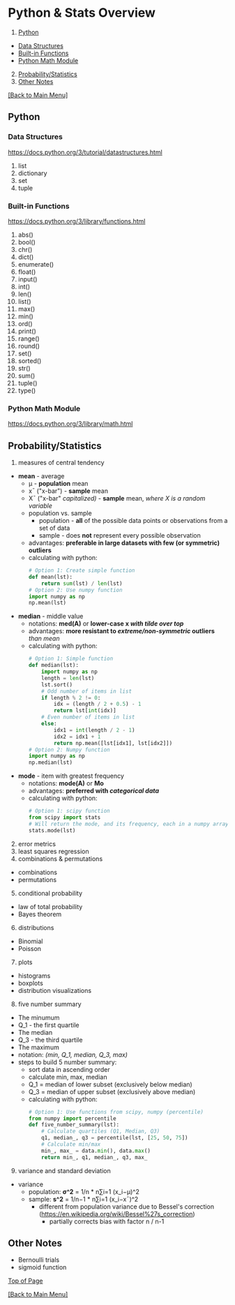 # Python & Stats Overview
1. [Python](#Python)
  * [Data Structures](#Data-Structures)
  * [Built-in Functions](#Built-in-Functions)
  * [Python Math Module](#Python-Math-Module)
2. [Probability/Statistics](#ProbabilityStatistics)
3. [Other Notes](#Other-Notes)

[[Back to Main Menu]](/README.md)

## Python

### Data Structures

https://docs.python.org/3/tutorial/datastructures.html

  1. list 
  2. dictionary 
  3. set
  4. tuple

### Built-in Functions

https://docs.python.org/3/library/functions.html

1. abs()
2. bool()
3. chr()
4. dict()
5. enumerate()
6. float()
7. input()
8. int()
9. len()
10. list() 
11. max()
12. min()
13. ord()
14. print() 
15. range()
16. round()
17. set()
18. sorted()
19. str()
20. sum()
21. tuple()
22. type()

### Python Math Module
https://docs.python.org/3/library/math.html

## Probability/Statistics

1. measures of central tendency
  * **mean** - average
    * μ - **population** mean
    * x¯ ("x-bar") - **sample** mean
    * X¯ ("x-bar" _capitalized)_ - **sample** mean, _where X is a random variable_
    * population vs. sample
      * population - **all** of the possible data points or observations from a set of data
      * sample - does **not** represent every possible observation
    * advantages: **preferable in large datasets with few (or symmetric) outliers**
    * calculating with python:
      ```python
      # Option 1: Create simple function
      def mean(lst):
          return sum(lst) / len(lst)
      # Option 2: Use numpy function 
      import numpy as np
      np.mean(lst)
      ```
  * **median** - middle value
    * notations: **med(A)** or **lower-case x _with tilde over top_**
    * advantages: **more resistant to _extreme/non-symmetric_ outliers** _than mean_
    * calculating with python:
      ```python
      # Option 1: Simple function
      def median(lst):
          import numpy as np
          length = len(lst)
          lst.sort()
          # Odd number of items in list
          if length % 2 != 0:
              idx = (length / 2 + 0.5) - 1
              return lst[int(idx)]
          # Even number of items in list
          else:
              idx1 = int(length / 2 - 1)
              idx2 = idx1 + 1
              return np.mean([lst[idx1], lst[idx2]])
      # Option 2: Numpy function
      import numpy as np
      np.median(lst)
      ```    
  * **mode** - item with greatest frequency
    * notations: **mode(A)** or **Mo**
    * advantages: **preferred with _categorical data_**
    * calculating with python:
      ```python
      # Option 1: scipy function
      from scipy import stats
      # Will return the mode, and its frequency, each in a numpy array
      stats.mode(lst)
      ```
2. error metrics
3. least squares regression
4. combinations & permutations
  * combinations
  * permutations
5. conditional probability
  * law of total probability 
  * Bayes theorem
6. distributions
  * Binomial
  * Poisson
7. plots
  * histograms
  * boxplots
  * distribution visualizations
8. five number summary
  * The minumum
  * Q_1 - the first quartile
  * The median
  * Q_3 - the third quartile
  * The maximum
  * notation: _(min, Q_1, median, Q_3, max)_
  * steps to build 5 number summary:
    * sort data in ascending order
    * calculate min, max, median
    * Q_1 = median of lower subset (exclusively below median)
    * Q_3 = median of upper subset (exclusively above median)
    * calculating with python:
      ```python
      # Option 1: Use functions from scipy, numpy (percentile)
      from numpy import percentile
      def five_number_summary(lst):
          # Calculate quartiles (Q1, Median, Q3)
          q1, median_, q3 = percentile(lst, [25, 50, 75])
          # Calculate min/max
          min_, max_ = data.min(), data.max()
          return min_, q1, median_, q3, max_
9. variance and standard deviation 
  * variance
    * population: **σ^2** = 1/n * n∑i=1 (x_i−μ)^2
    * sample: **s^2** = 1/n−1 * n∑i=1 (x_i−x¯)^2
      * different from population variance due to Bessel's correction (https://en.wikipedia.org/wiki/Bessel%27s_correction)
        * partially corrects bias with factor n / n-1
  
## Other Notes
  * Bernoulli trials
  * sigmoid function

[Top of Page](#Python--Stats-Overview)

[[Back to Main Menu]](/README.md)
